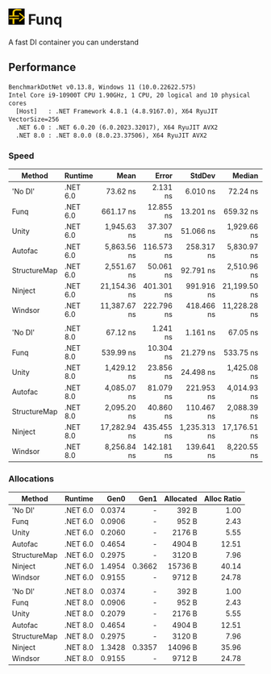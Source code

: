 # ![](https://github.com/kzu/funq/raw/main/assets/img/32x32.png) Funq

A fast DI container you can understand

## Performance

```
BenchmarkDotNet v0.13.8, Windows 11 (10.0.22622.575)
Intel Core i9-10900T CPU 1.90GHz, 1 CPU, 20 logical and 10 physical cores
  [Host]   : .NET Framework 4.8.1 (4.8.9167.0), X64 RyuJIT VectorSize=256
  .NET 6.0 : .NET 6.0.20 (6.0.2023.32017), X64 RyuJIT AVX2
  .NET 8.0 : .NET 8.0.0 (8.0.23.37506), X64 RyuJIT AVX2
```

### Speed

| Method       | Runtime    | Mean         | Error      | StdDev       | Median       | Ratio  | RatioSD |
|------------- |----------- |-------------:|-----------:|-------------:|-------------:|-------:|--------:|
| 'No DI'      | .NET 6.0   |     73.62 ns |   2.131 ns |     6.010 ns |     72.24 ns |   1.00 |    0.00 |
| Funq         | .NET 6.0   |    661.17 ns |  12.855 ns |    13.201 ns |    659.32 ns |   8.54 |    0.86 |
| Unity        | .NET 6.0   |  1,945.63 ns |  37.307 ns |    51.066 ns |  1,929.66 ns |  25.79 |    2.17 |
| Autofac      | .NET 6.0   |  5,863.56 ns | 116.573 ns |   258.317 ns |  5,830.97 ns |  81.33 |    7.63 |
| StructureMap | .NET 6.0   |  2,551.67 ns |  50.061 ns |    92.791 ns |  2,510.96 ns |  35.10 |    2.91 |
| Ninject      | .NET 6.0   | 21,154.36 ns | 401.301 ns |   991.916 ns | 21,199.50 ns | 290.24 |   28.06 |
| Windsor      | .NET 6.0   | 11,387.67 ns | 222.796 ns |   418.466 ns | 11,228.28 ns | 156.81 |   11.51 |
|              |            |              |            |              |              |        |         |
| 'No DI'      | .NET 8.0   |     67.12 ns |   1.241 ns |     1.161 ns |     67.05 ns |   1.00 |    0.00 |
| Funq         | .NET 8.0   |    539.99 ns |  10.304 ns |    21.279 ns |    533.75 ns |   8.12 |    0.43 |
| Unity        | .NET 8.0   |  1,429.12 ns |  23.856 ns |    24.498 ns |  1,425.08 ns |  21.32 |    0.49 |
| Autofac      | .NET 8.0   |  4,085.07 ns |  81.079 ns |   221.953 ns |  4,014.93 ns |  62.77 |    3.82 |
| StructureMap | .NET 8.0   |  2,095.20 ns |  40.860 ns |   110.467 ns |  2,088.39 ns |  31.13 |    1.81 |
| Ninject      | .NET 8.0   | 17,282.94 ns | 435.455 ns | 1,235.313 ns | 17,176.51 ns | 265.10 |   19.16 |
| Windsor      | .NET 8.0   |  8,256.84 ns | 142.181 ns |   139.641 ns |  8,220.55 ns | 123.14 |    3.05 |

### Allocations

| Method       | Runtime    | Gen0   | Gen1   | Allocated | Alloc Ratio |
|------------- |----------- |-------:|-------:|----------:|------------:|
| 'No DI'      | .NET 6.0   | 0.0374 |      - |     392 B |        1.00 |
| Funq         | .NET 6.0   | 0.0906 |      - |     952 B |        2.43 |
| Unity        | .NET 6.0   | 0.2060 |      - |    2176 B |        5.55 |
| Autofac      | .NET 6.0   | 0.4654 |      - |    4904 B |       12.51 |
| StructureMap | .NET 6.0   | 0.2975 |      - |    3120 B |        7.96 |
| Ninject      | .NET 6.0   | 1.4954 | 0.3662 |   15736 B |       40.14 |
| Windsor      | .NET 6.0   | 0.9155 |      - |    9712 B |       24.78 |
|              |            |        |        |           |             |
| 'No DI'      | .NET 8.0   | 0.0374 |      - |     392 B |        1.00 |
| Funq         | .NET 8.0   | 0.0906 |      - |     952 B |        2.43 |
| Unity        | .NET 8.0   | 0.2079 |      - |    2176 B |        5.55 |
| Autofac      | .NET 8.0   | 0.4654 |      - |    4904 B |       12.51 |
| StructureMap | .NET 8.0   | 0.2975 |      - |    3120 B |        7.96 |
| Ninject      | .NET 8.0   | 1.3428 | 0.3357 |   14096 B |       35.96 |
| Windsor      | .NET 8.0   | 0.9155 |      - |    9712 B |       24.78 |